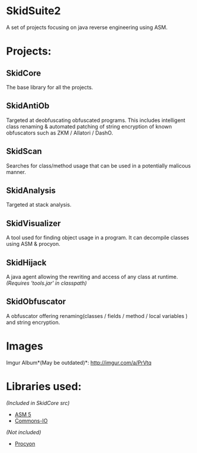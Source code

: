 # SkidSuite2
A set of projects focusing on java reverse engineering using ASM.

# Projects:

## SkidCore
The base library for all the projects. 

## SkidAntiOb
Targeted at deobfuscating obfuscated programs. This includes intelligent class renaming & automated patching of string encryption of known obfuscators such as ZKM / Allatori / DashO.

## SkidScan
Searches for class/method usage that can be used in a potentially malicous manner.

## SkidAnalysis
Targeted at stack analysis.

## SkidVisualizer
A tool used for finding object usage in a program. It can decompile classes using ASM & procyon.

## SkidHijack
A java agent allowing the rewriting and access of any class at runtime. 
*(Requires 'tools.jar' in classpath)*

## SkidObfuscator
A obfuscator offering renaming(classes / fields / method / local variables ) and string encryption. 

# Images

Imgur Album*(May be outdated)*: http://imgur.com/a/PrVtq

# Libraries used:
*(Included in SkidCore src)*
* [ASM 5](http://asm.ow2.org/)
* [Commons-IO](https://commons.apache.org/proper/commons-io/)

*(Not included)*
* [Procyon](https://bitbucket.org/mstrobel/procyon/)